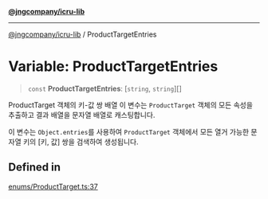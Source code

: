 [**@jngcompany/icru-lib**](../README.md)

***

[@jngcompany/icru-lib](../globals.md) / ProductTargetEntries

# Variable: ProductTargetEntries

> `const` **ProductTargetEntries**: [`string`, `string`][]

ProductTarget 객체의 키-값 쌍 배열
이 변수는 `ProductTarget` 객체의 모든 속성을 추출하고 결과 배열을 문자열 배열로 캐스팅합니다.

이 변수는 `Object.entries`를 사용하여 `ProductTarget` 객체에서 모든 열거 가능한
문자열 키의 [키, 값] 쌍을 검색하여 생성됩니다.

## Defined in

[enums/ProductTarget.ts:37](https://github.com/jngcompany/icru-lib/blob/256d6a1256b31526527eaee4aeab346b456a87aa/src/enums/ProductTarget.ts#L37)
